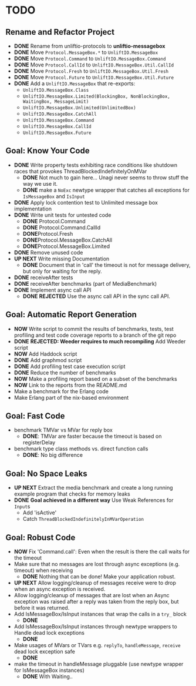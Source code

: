 TODO
====

## Rename and Refactor Project

* **DONE** Rename from unliftio-protocols to **unliftio-messagebox**
* **DONE** Move `Protocol.MessageBox.*` to `UnliftIO.MessageBox` 
* **DONE** Move `Protocol.Command` to `UnliftIO.MessageBox.Command`
* **DONE** Move `Protocol.CallId` to `UnliftIO.MessageBox.Util.CallId`
* **DONE** Move `Protocol.Fresh` to `UnliftIO.MessageBox.Util.Fresh`
* **DONE** Move `Protocol.Future` to `UnliftIO.MessageBox.Util.Future`
* **DONE** Add a `UnliftIO.MessageBox` that re-exports:
  * `UnliftIO.MessageBox.Class`
  * `UnliftIO.MessageBox.Limited(BlockingBox, NonBlockingBox, WaitingBox, MessageLimit)`
  * `UnliftIO.MessageBox.Unlimited(UnlimitedBox)`
  * `UnliftIO.MessageBox.CatchAll`
  * `UnliftIO.MessageBox.Command`
  * `UnliftIO.MessageBox.CallId`
  * `UnliftIO.MessageBox.Future`

## Goal: Know Your Code 

* **DONE** Write property tests exhibiting race
  conditions like shutdown races that
  provokes ThreadBlockedIndefinitelyOnMVar
  * **DONE** Not much to gain here... Unagi never seems to throw stuff the way we use it. 
  * **DONE** make a `NoExc` newtype wrapper that catches all exceptions for `IsMessageBox` and `IsInput` 
* **DONE** Apply lock contention test to Unlimited message box implementation  
* **DONE** Write unit tests for untested code 
  * **DONE** Protocol.Command
  * **DONE** Protocol.Command.CallId
  * **DONE**Protocol.Fresh
  * **DONE**Protocol.MessageBox.CatchAll
  * **DONE**Protocol.MessageBox.Limited
* **DONE** Remove unused code
* **UP NEXT** Write missing Documentation
  * **DONE** Document that in 'call' the timeout is not for message delivery, but only for 
    waiting for the reply.
* **DONE** receiveAfter tests
* **DONE** receiveAfter benchmarks (part of MediaBenchmark)
* **DONE** Implement async call API
  * **DONE** **REJECTED** Use the async call API in the sync call API.

## Goal: Automatic Report Generation
* **NOW** Write script to commit the results of benchmarks, tests, 
  test profiling and test code coverage reports
  to a branch of the git repo
* **DONE** **REJECTED: Weeder requires to much recompiling** Add Weeder script
* **NOW** Add Haddock script
* **DONE** Add graphmod script  
* **DONE** Add profiling test case execution script
* **DONE** Reduce the number of benchmarks
* **NOW** Make a profiling report based on a subset of the benchmarks
* **NOW** Link to the reports from the README.md
* Make a benchmark for the Erlang code
* Make Erlang part of the nix-based environment

## Goal: Fast Code

* benchmark TMVar vs MVar for reply box 
  * **DONE**: TMVar are faster because the timeout is based on registerDelay 
* benchmark type class methods vs. direct function calls
  * **DONE**: No big difference

## Goal: No Space Leaks

* **UP NEXT** Extract the media benchmark and create a long
  running example program that checks for memory leaks
* **DONE** **Goal achieved in a different way** Use Weak References for `Input`s
  * Add 'isActive'
  * Catch `ThreadBlockedIndefinitelyInMVarOperation` 

## Goal: Robust Code

* **NOW** Fix 'Command.call': Even when the result is there the call waits for the timeout
* Make sure that no messages are lost through async exceptions (e.g. timeout)
  when receiving
  * **DONE** Nothing that can be done! Make your application robust.
* **UP NEXT** Allow logging/cleanup of messages receive were to drop when an 
  async exception is received.
* Allow logging/cleanup of messages that are lost when an Async exception 
  was raised after a reply was taken from the reply box, but before it was returned.  
* Add IsMessageBox/IsInput instances that wrap the calls in a `try_` block
  * **DONE**
* Add IsMessageBox/IsInput instances through newtype wrappers
  to Handle dead lock exceptions
  * **DONE**  
* Make usages of MVars or TVars e.g. `replyTo`, `handleMessage`, `receive`
  dead lock exception safe
  * **DONE**
* make the timeout in handleMessage pluggable
   (use newtype wrapper for IsMessageBox instances)
   * **DONE** With Waiting..